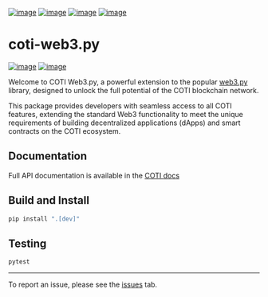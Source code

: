 [![image](https://img.shields.io/badge/Telegram-2CA5E0?style=for-the-badge&logo=telegram&logoColor=white)](https://telegram.coti.io)
[![image](https://img.shields.io/badge/Discord-5865F2?style=for-the-badge&logo=discord&logoColor=white)](https://discord.coti.io)
[![image](https://img.shields.io/badge/X-000000?style=for-the-badge&logo=x&logoColor=white)](https://twitter.coti.io)
[![image](https://img.shields.io/badge/YouTube-FF0000?style=for-the-badge&logo=youtube&logoColor=white)](https://youtube.coti.io)

# coti-web3.py

[![image](https://img.shields.io/badge/pypi-3775A9?style=for-the-badge&logo=pypi&logoColor=white)](https://pypi.org/project/coti-web3/)
[![image](https://img.shields.io/badge/Python-FFD43B?style=for-the-badge&logo=python&logoColor=blue)](https://www.python.org/downloads/release/python-31014/)

Welcome to COTI Web3.py, a powerful extension to the popular [web3.py]() library, designed to unlock the full potential of the COTI blockchain network.

This package provides developers with seamless access to all COTI features, extending the standard Web3 functionality to meet the unique requirements of building decentralized applications (dApps) and smart contracts on the COTI ecosystem.

## Documentation

Full API documentation is available in the [COTI docs](https://docs.coti.io/coti-v2-documentation/build-on-coti/tools/web3.py)

## Build and Install

```bash
pip install ".[dev]"
```

## Testing

```bash
pytest
```

---

To report an issue, please see the [issues](https://github.com/coti-io/coti-web3.py/issues/new) tab.